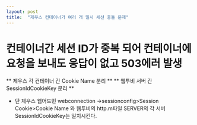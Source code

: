```yaml
---
layout: post
title:  "제우스 컨테이너가 여러 개 일시 세션 충돌 문제"
---
```


# 컨테이너간 세션 ID가 중복 되어 컨테이너에 요청을 보내도 응답이 없고 503에러 발생

** 제우스 각 컨테이너 간 Cookie Name 분리 **
** 웹투비 서버 간 SessionIdCookieKey 분리 **


- 단 제우스 웹어드민 webconnection ->sessionconfig>Session Cookie>Cookie Name 와 웹투비의 http.m파일 SERVER의
각 서버 SessionIdCookieKey는 일치시킨다.
